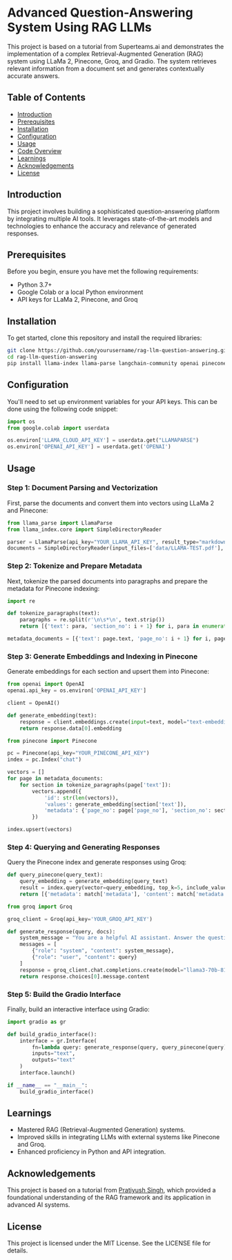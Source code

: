 
# **Advanced Question-Answering System Using RAG LLMs**

This project is based on a tutorial from Superteams.ai and demonstrates the implementation of a complex Retrieval-Augmented Generation (RAG) system using LLaMa 2, Pinecone, Groq, and Gradio. The system retrieves relevant information from a document set and generates contextually accurate answers.

## **Table of Contents**
- [Introduction](#introduction)
- [Prerequisites](#prerequisites)
- [Installation](#installation)
- [Configuration](#configuration)
- [Usage](#usage)
- [Code Overview](#code-overview)
- [Learnings](#learnings)
- [Acknowledgements](#acknowledgements)
- [License](#license)

## **Introduction**

This project involves building a sophisticated question-answering platform by integrating multiple AI tools. It leverages state-of-the-art models and technologies to enhance the accuracy and relevance of generated responses.

## **Prerequisites**

Before you begin, ensure you have met the following requirements:
- Python 3.7+
- Google Colab or a local Python environment
- API keys for LLaMa 2, Pinecone, and Groq

## **Installation**

To get started, clone this repository and install the required libraries:

```bash
git clone https://github.com/yourusername/rag-llm-question-answering.git
cd rag-llm-question-answering
pip install llama-index llama-parse langchain-community openai pinecone-client groq gradio
```

## **Configuration**

You'll need to set up environment variables for your API keys. This can be done using the following code snippet:

```python
import os
from google.colab import userdata

os.environ['LLAMA_CLOUD_API_KEY'] = userdata.get("LLAMAPARSE")
os.environ['OPENAI_API_KEY'] = userdata.get('OPENAI')
```

## **Usage**

### **Step 1: Document Parsing and Vectorization**

First, parse the documents and convert them into vectors using LLaMa 2 and Pinecone:

```python
from llama_parse import LlamaParse
from llama_index.core import SimpleDirectoryReader

parser = LlamaParse(api_key="YOUR_LLAMA_API_KEY", result_type="markdown")
documents = SimpleDirectoryReader(input_files=['data/LLAMA-TEST.pdf'], file_extractor={".pdf": parser}).load_data()
```

### **Step 2: Tokenize and Prepare Metadata**

Next, tokenize the parsed documents into paragraphs and prepare the metadata for Pinecone indexing:

```python
import re

def tokenize_paragraphs(text):
    paragraphs = re.split(r'\n\s*\n', text.strip())
    return [{'text': para, 'section_no': i + 1} for i, para in enumerate(paragraphs)]

metadata_documents = [{'text': page.text, 'page_no': i + 1} for i, page in enumerate(documents)]
```

### **Step 3: Generate Embeddings and Indexing in Pinecone**

Generate embeddings for each section and upsert them into Pinecone:

```python
from openai import OpenAI
openai.api_key = os.environ['OPENAI_API_KEY']

client = OpenAI()

def generate_embedding(text):
    response = client.embeddings.create(input=text, model="text-embedding-3-small")
    return response.data[0].embedding

from pinecone import Pinecone

pc = Pinecone(api_key="YOUR_PINECONE_API_KEY")
index = pc.Index("chat")

vectors = []
for page in metadata_documents:
    for section in tokenize_paragraphs(page['text']):
        vectors.append({
            'id': str(len(vectors)),
            'values': generate_embedding(section['text']),
            'metadata': {'page_no': page['page_no'], 'section_no': section['section_no'], 'content': section['text']}
        })

index.upsert(vectors)
```

### **Step 4: Querying and Generating Responses**

Query the Pinecone index and generate responses using Groq:

```python
def query_pinecone(query_text):
    query_embedding = generate_embedding(query_text)
    result = index.query(vector=query_embedding, top_k=5, include_values=True, include_metadata=True)
    return [{'metadata': match['metadata'], 'content': match['metadata']['content'][0]} for match in result['matches']]

from groq import Groq

groq_client = Groq(api_key='YOUR_GROQ_API_KEY')

def generate_response(query, docs):
    system_message = "You are a helpful AI assistant. Answer the question using the provided context."
    messages = [
        {"role": "system", "content": system_message},
        {"role": "user", "content": query}
    ]
    response = groq_client.chat.completions.create(model="llama3-70b-8192", messages=messages)
    return response.choices[0].message.content
```

### **Step 5: Build the Gradio Interface**

Finally, build an interactive interface using Gradio:

```python
import gradio as gr

def build_gradio_interface():
    interface = gr.Interface(
        fn=lambda query: generate_response(query, query_pinecone(query)),
        inputs="text",
        outputs="text"
    )
    interface.launch()

if __name__ == "__main__":
    build_gradio_interface()
```

## **Learnings**

- Mastered RAG (Retrieval-Augmented Generation) systems.
- Improved skills in integrating LLMs with external systems like Pinecone and Groq.
- Enhanced proficiency in Python and API integration.

## **Acknowledgements**

This project is based on a tutorial from [Pratiyush Singh](https://pratiyush295.github.io/pratiyush/), which provided a foundational understanding of the RAG framework and its application in advanced AI systems.

## **License**

This project is licensed under the MIT License. See the LICENSE file for details.
